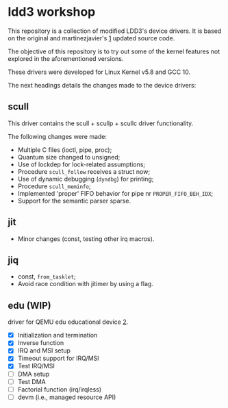 # ldd3 workshop

This repository is a collection of modified LDD3's device drivers. It is based
on the original and martinezjavier's [1] updated source code.

The objective of this repository is to try out some of the kernel features not
explored in the aforementioned versions.

These drivers were developed for Linux Kernel v5.8 and GCC 10.

The next headings details the changes made to the device drivers:

## scull

This driver contains the scull + scullp + scullc driver functionality.

The following changes were made:
* Multiple C files (ioctl, pipe, proc);
* Quantum size changed to unsigned;
* Use of lockdep for lock-related assumptions;
* Procedure `scull_follow` receives a struct now;
* Use of dynamic debugging (`dyndbg`) for printing;
* Procedure `scull_meminfo`;
* Implemented 'proper' FIFO behavior for pipe nr `PROPER_FIFO_BEH_IDX`;
* Support for the semantic parser sparse.


## jit

* Minor changes (const, testing other irq macros).

## jiq

* const, `from_tasklet`;
* Avoid race condition with jitimer by using a flag.

## edu (WIP)

driver for QEMU edu educational device [2].

- [x] Initialization and termination
- [x] Inverse function
- [x] IRQ and MSI setup
- [x] Timeout support for IRQ/MSI
- [x] Test IRQ/MSI
- [ ] DMA setup
- [ ] Test DMA
- [ ] Factorial function (irq/irqless)
- [ ] devm (i.e., managed resource API)

[1]: https://github.com/martinezjavier/ldd3
[2]: https://github.com/qemu/qemu/blob/master/docs/specs/edu.txt
